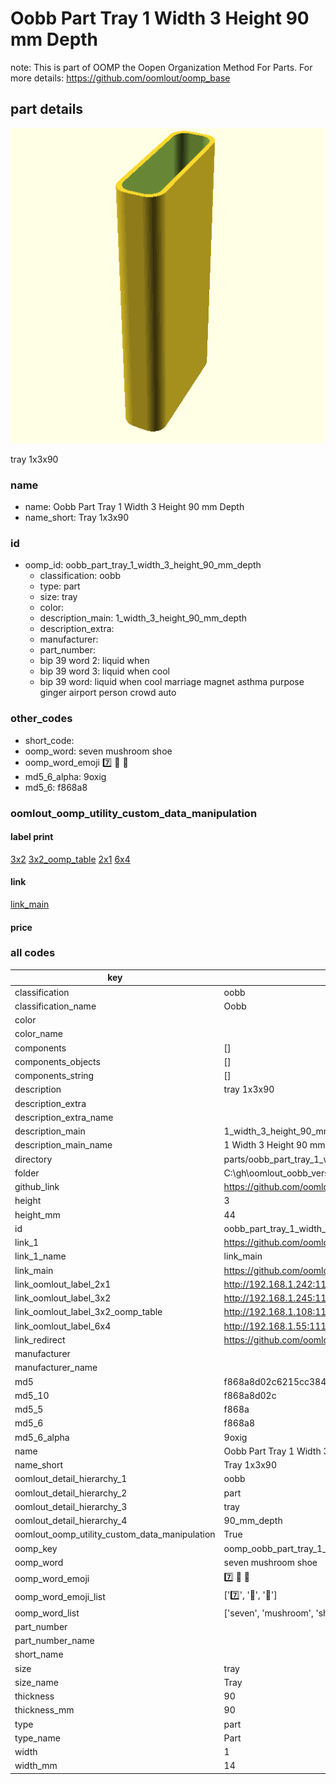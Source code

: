 # Oobb Part Tray 1 Width 3 Height 90 mm Depth  

note: This is part of OOMP the Oopen Organization Method For Parts. For more details: https://github.com/oomlout/oomp_base

##  part details
  

[![](3dpr.png)](3dpr.png)

tray 1x3x90



### name
* name: Oobb Part Tray 1 Width 3 Height 90 mm Depth
* name_short: Tray 1x3x90 
### id
* oomp_id: oobb_part_tray_1_width_3_height_90_mm_depth
  * classification: oobb
  * type: part
  * size: tray
  * color: 
  * description_main: 1_width_3_height_90_mm_depth
  * description_extra: 
  * manufacturer: 
  * part_number: 
  * bip 39 word 2: liquid when
  * bip 39 word 3: liquid when cool
  * bip 39 word: liquid when cool marriage magnet asthma purpose ginger airport person crowd auto

### other_codes
* short_code: 
* oomp_word: seven mushroom shoe
* oomp_word_emoji :seven: :mushroom: :shoe:
* md5_6_alpha: 9oxig
* md5_6: f868a8






### oomlout_oomp_utility_custom_data_manipulation
#### label print
[3x2](http://192.168.1.245:1112/?label=oomp%209oxig)
[3x2_oomp_table](http://192.168.1.108:1112/?label=oomp%209oxig)
[2x1](http://192.168.1.242:1112/?label=oomp%209oxig)
[6x4](http://192.168.1.55:1112/?label=oomp%209oxig)    

#### link

[link_main](https://github.com/oomlout/oomlout_oobb_version_4_generated_parts/tree/main/navigation_oomp/oobb/part/tray/1_width_3_height_90_mm_depth/part)                              

#### price







### all codes 
| key | value |  
| --- | --- |  
| classification | oobb |  
| classification_name | Oobb |  
| color |  |  
| color_name |  |  
| components | [] |  
| components_objects | [] |  
| components_string | [] |  
| description | tray 1x3x90 |  
| description_extra |  |  
| description_extra_name |  |  
| description_main | 1_width_3_height_90_mm_depth |  
| description_main_name | 1 Width 3 Height 90 mm Depth |  
| directory | parts/oobb_part_tray_1_width_3_height_90_mm_depth |  
| folder | C:\gh\oomlout_oobb_version_4_generated_parts\parts\oobb_part_tray_1_width_3_height_90_mm_depth |  
| github_link | https://github.com/oomlout/oomlout_oomp_part_src/tree/main/parts/oobb_part_tray_1_width_3_height_90_mm_depth |  
| height | 3 |  
| height_mm | 44 |  
| id | oobb_part_tray_1_width_3_height_90_mm_depth |  
| link_1 | https://github.com/oomlout/oomlout_oobb_version_4_generated_parts/tree/main/navigation_oomp/oobb/part/tray/1_width_3_height_90_mm_depth/part |  
| link_1_name | link_main |  
| link_main | https://github.com/oomlout/oomlout_oobb_version_4_generated_parts/tree/main/navigation_oomp/oobb/part/tray/1_width_3_height_90_mm_depth/part |  
| link_oomlout_label_2x1 | http://192.168.1.242:1112/?label=oomp%209oxig |  
| link_oomlout_label_3x2 | http://192.168.1.245:1112/?label=oomp%209oxig |  
| link_oomlout_label_3x2_oomp_table | http://192.168.1.108:1112/?label=oomp%209oxig |  
| link_oomlout_label_6x4 | http://192.168.1.55:1112/?label=oomp%209oxig |  
| link_redirect | https://github.com/oomlout/oomlout_oobb_version_4_generated_parts/tree/main/parts/oobb_tray_01_03_90 |  
| manufacturer |  |  
| manufacturer_name |  |  
| md5 | f868a8d02c6215cc3842f8845fbe8c12 |  
| md5_10 | f868a8d02c |  
| md5_5 | f868a |  
| md5_6 | f868a8 |  
| md5_6_alpha | 9oxig |  
| name | Oobb Part Tray 1 Width 3 Height 90 mm Depth |  
| name_short | Tray 1x3x90  |  
| oomlout_detail_hierarchy_1 | oobb |  
| oomlout_detail_hierarchy_2 | part |  
| oomlout_detail_hierarchy_3 | tray |  
| oomlout_detail_hierarchy_4 | 90_mm_depth |  
| oomlout_oomp_utility_custom_data_manipulation | True |  
| oomp_key | oomp_oobb_part_tray_1_width_3_height_90_mm_depth |  
| oomp_word | seven mushroom shoe |  
| oomp_word_emoji | :seven: :mushroom: :shoe: |  
| oomp_word_emoji_list | [':seven:', ':mushroom:', ':shoe:'] |  
| oomp_word_list | ['seven', 'mushroom', 'shoe'] |  
| part_number |  |  
| part_number_name |  |  
| short_name |  |  
| size | tray |  
| size_name | Tray |  
| thickness | 90 |  
| thickness_mm | 90 |  
| type | part |  
| type_name | Part |  
| width | 1 |  
| width_mm | 14 |  
